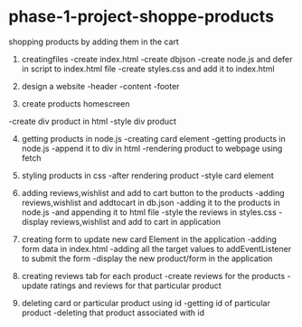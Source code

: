 # phase-1-project-shoppe-products
shopping products by adding them in the cart 

1. creatingfiles
-create index.html
-create dbjson
-create node.js and defer in script to index.html file
-create styles.css and add it to index.html

2. design a website
-header
-content
-footer

3. create products homescreen

-create div product in html
-style div product

4. getting products in node.js 
-creating card element
-getting products in node.js
-append it to div in html
-rendering product to webpage using fetch


5. styling products in css
-after rendering product
-style card element

6. adding reviews,wishlist and add to cart button to the products
-adding reviews,wishlist and addtocart in db.json
-adding it to the products in node.js
-and appending it to html file 
-style the reviews in styles.css
-display reviews,wishlist and add to cart in application 

7. creating form to update new card Element in the application
-adding form data in index.html
-adding all the target values to addEventListener to submit the form
-display the new product/form in the application

8. creating reviews tab for each product 
-create reviews for the products
-update ratings and reviews for that particular product

9. deleting card or particular product using id
-getting id of particular product
-deleting that product associated with id



